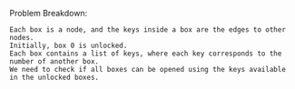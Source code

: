 Problem Breakdown:

    Each box is a node, and the keys inside a box are the edges to other nodes.
    Initially, box 0 is unlocked.
    Each box contains a list of keys, where each key corresponds to the number of another box.
    We need to check if all boxes can be opened using the keys available in the unlocked boxes.

